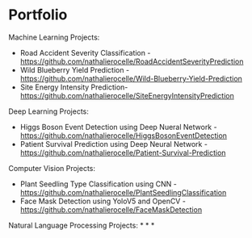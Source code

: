 # Portfolio

Machine Learning Projects:
* Road Accident Severity Classification - https://github.com/nathalierocelle/RoadAccidentSeverityPrediction
* Wild Blueberry Yield Prediction - https://github.com/nathalierocelle/Wild-Blueberry-Yield-Prediction
* Site Energy Intensity Prediction- https://github.com/nathalierocelle/SiteEnergyIntensityPrediction

Deep Learning Projects:
* Higgs Boson Event Detection using Deep Nueral Network - https://github.com/nathalierocelle/HiggsBosonEventDetection
* Patient Survival Prediction using Deep Neural Network - https://github.com/nathalierocelle/Patient-Survival-Prediction

Computer Vision Projects:
* Plant Seedling Type Classification using CNN - https://github.com/nathalierocelle/PlantSeedlingClassification
* Face Mask Detection using YoloV5 and OpenCV - https://github.com/nathalierocelle/FaceMaskDetection

Natural Language Processing Projects:
*
*
*



